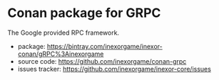 # Conan package for GRPC

The Google provided RPC framework.


  * package: https://bintray.com/inexorgame/inexor-conan/gRPC%3Ainexorgame
  * source code: https://github.com/inexorgame/conan-grpc
  * issues tracker: https://github.com/inexorgame/inexor-core/issues

